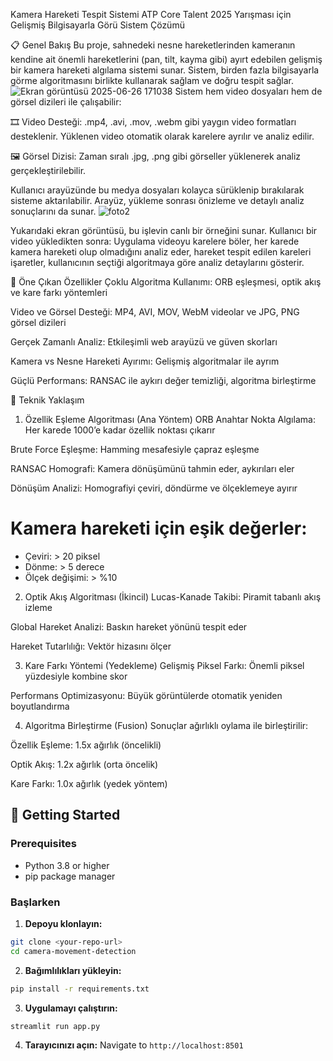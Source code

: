 Kamera Hareketi Tespit Sistemi
ATP Core Talent 2025 Yarışması için Gelişmiş Bilgisayarla Görü Sistem Çözümü

📋 Genel Bakış
Bu proje, sahnedeki nesne hareketlerinden kameranın kendine ait önemli hareketlerini (pan, tilt, kayma gibi) ayırt edebilen gelişmiş bir kamera hareketi algılama sistemi sunar. Sistem, birden fazla bilgisayarla görme algoritmasını birlikte kullanarak sağlam ve doğru tespit sağlar.
![Ekran görüntüsü 2025-06-26 171038](https://github.com/user-attachments/assets/ea700f53-1af9-4d47-a716-c1aa30684f1d)
Sistem hem video dosyaları hem de görsel dizileri ile çalışabilir:

🎞️ Video Desteği: .mp4, .avi, .mov, .webm gibi yaygın video formatları desteklenir. Yüklenen video otomatik olarak karelere ayrılır ve analiz edilir.

🖼️ Görsel Dizisi: Zaman sıralı .jpg, .png gibi görseller yüklenerek analiz gerçekleştirilebilir.

Kullanıcı arayüzünde bu medya dosyaları kolayca sürüklenip bırakılarak sisteme aktarılabilir. Arayüz, yükleme sonrası önizleme ve detaylı analiz sonuçlarını da sunar.
![foto2](https://github.com/user-attachments/assets/94826c8a-8f55-421a-b40f-5c7ce15bd561)

Yukarıdaki ekran görüntüsü, bu işlevin canlı bir örneğini sunar. Kullanıcı bir video yükledikten sonra:
Uygulama videoyu karelere böler, her karede kamera hareketi olup olmadığını analiz eder, hareket tespit edilen kareleri işaretler, kullanıcının seçtiği algoritmaya göre analiz detaylarını gösterir.

🎯 Öne Çıkan Özellikler
Çoklu Algoritma Kullanımı: ORB eşleşmesi, optik akış ve kare farkı yöntemleri

Video ve Görsel Desteği: MP4, AVI, MOV, WebM videolar ve JPG, PNG görsel dizileri

Gerçek Zamanlı Analiz: Etkileşimli web arayüzü ve güven skorları

Kamera vs Nesne Hareketi Ayırımı: Gelişmiş algoritmalar ile ayrım

Güçlü Performans: RANSAC ile aykırı değer temizliği, algoritma birleştirme

🔬 Teknik Yaklaşım

1. Özellik Eşleme Algoritması (Ana Yöntem)
   ORB Anahtar Nokta Algılama: Her karede 1000’e kadar özellik noktası çıkarır

Brute Force Eşleşme: Hamming mesafesiyle çapraz eşleşme

RANSAC Homografi: Kamera dönüşümünü tahmin eder, aykırıları eler

Dönüşüm Analizi: Homografiyi çeviri, döndürme ve ölçeklemeye ayırır

# Kamera hareketi için eşik değerler:

- Çeviri: > 20 piksel
- Dönme: > 5 derece
- Ölçek değişimi: > %10

2. Optik Akış Algoritması (İkincil)
   Lucas-Kanade Takibi: Piramit tabanlı akış izleme

Global Hareket Analizi: Baskın hareket yönünü tespit eder

Hareket Tutarlılığı: Vektör hizasını ölçer

3. Kare Farkı Yöntemi (Yedekleme)
   Gelişmiş Piksel Farkı: Önemli piksel yüzdesiyle kombine skor

Performans Optimizasyonu: Büyük görüntülerde otomatik yeniden boyutlandırma

4. Algoritma Birleştirme (Fusion)
   Sonuçlar ağırlıklı oylama ile birleştirilir:

Özellik Eşleme: 1.5x ağırlık (öncelikli)

Optik Akış: 1.2x ağırlık (orta öncelik)

Kare Farkı: 1.0x ağırlık (yedek yöntem)

## 🚀 **Getting Started**

### **Prerequisites**

- Python 3.8 or higher
- pip package manager

### **Başlarken**

1. **Depoyu klonlayın:**

```bash
git clone <your-repo-url>
cd camera-movement-detection
```

2. **Bağımlılıkları yükleyin:**

```bash
pip install -r requirements.txt
```

3. **Uygulamayı çalıştırın:**

```bash
streamlit run app.py
```

4. **Tarayıcınızı açın:**
   Navigate to `http://localhost:8501`

